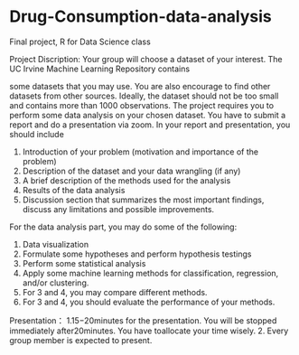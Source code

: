# Drug-Consumption-data-analysis
Final project, R for Data Science class

Project Discription: Your group will choose a dataset of your interest. The UC Irvine Machine Learning Repository contains

some datasets that you may use. You are also encourage to find other datasets from other sources. Ideally,
the dataset should not be too small and contains more than 1000 observations.
The project requires you to perform some data analysis on your chosen dataset. You have to submit a report
and do a presentation via zoom. In your report and presentation, you should include
1. Introduction of your problem (motivation and importance of the problem)
2. Description of the dataset and your data wrangling (if any)
3. A brief description of the methods used for the analysis
4. Results of the data analysis
5. Discussion section that summarizes the most important findings, discuss any limitations and possible
improvements.

For the data analysis part, you may do some of the following:
1. Data visualization
2. Formulate some hypotheses and perform hypothesis testings
3. Perform some statistical analysis
4. Apply some machine learning methods for classification, regression, and/or clustering.
5. For 3 and 4, you may compare different methods.
6. For 3 and 4, you should evaluate the performance of your methods.

Presentation：
1.15−20minutes for the presentation. You will be stopped immediately after20minutes. You have toallocate your time wisely.
2. Every group member is expected to present.
